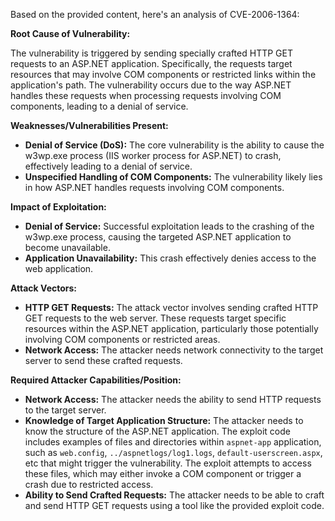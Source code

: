Based on the provided content, here's an analysis of CVE-2006-1364:

**Root Cause of Vulnerability:**

The vulnerability is triggered by sending specially crafted HTTP GET requests to an ASP.NET application. Specifically, the requests target resources that may involve COM components or restricted links within the application's path. The vulnerability occurs due to the way ASP.NET handles these requests when processing requests involving COM components, leading to a denial of service.

**Weaknesses/Vulnerabilities Present:**

*   **Denial of Service (DoS):** The core vulnerability is the ability to cause the w3wp.exe process (IIS worker process for ASP.NET) to crash, effectively leading to a denial of service.
*   **Unspecified Handling of COM Components:** The vulnerability likely lies in how ASP.NET handles requests involving COM components.

**Impact of Exploitation:**

*   **Denial of Service:** Successful exploitation leads to the crashing of the w3wp.exe process, causing the targeted ASP.NET application to become unavailable.
*   **Application Unavailability:** This crash effectively denies access to the web application.

**Attack Vectors:**

*   **HTTP GET Requests:** The attack vector involves sending crafted HTTP GET requests to the web server. These requests target specific resources within the ASP.NET application, particularly those potentially involving COM components or restricted areas.
*   **Network Access:** The attacker needs network connectivity to the target server to send these crafted requests.

**Required Attacker Capabilities/Position:**

*   **Network Access:** The attacker needs the ability to send HTTP requests to the target server.
*   **Knowledge of Target Application Structure:** The attacker needs to know the structure of the ASP.NET application. The exploit code includes examples of files and directories within `aspnet-app` application, such as `web.config`, `../aspnetlogs/log1.logs`, `default-userscreen.aspx`, etc that might trigger the vulnerability.  The exploit attempts to access these files, which may either invoke a COM component or trigger a crash due to restricted access.
*   **Ability to Send Crafted Requests:** The attacker needs to be able to craft and send HTTP GET requests using a tool like the provided exploit code.